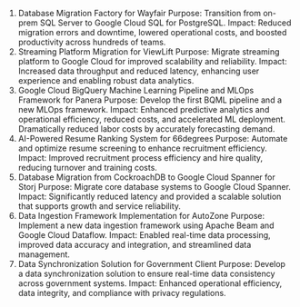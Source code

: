 1. Database Migration Factory for Wayfair
Purpose: Transition from on-prem SQL Server to Google Cloud SQL for PostgreSQL.
Impact: Reduced migration errors and downtime, lowered operational costs, and boosted productivity across hundreds of teams.
2. Streaming Platform Migration for ViewLift
Purpose: Migrate streaming platform to Google Cloud for improved scalability and reliability.
Impact: Increased data throughput and reduced latency, enhancing user experience and enabling robust data analytics.
3. Google Cloud BigQuery Machine Learning Pipeline and MLOps Framework for Panera
Purpose: Develop the first BQML pipeline and a new MLOps framework.
Impact: Enhanced predictive analytics and operational efficiency, reduced costs, and accelerated ML deployment. Dramatically reduced labor costs by accurately forecasting demand.
4. AI-Powered Resume Ranking System for 66degrees
Purpose: Automate and optimize resume screening to enhance recruitment efficiency.
Impact: Improved recruitment process efficiency and hire quality, reducing turnover and training costs.
5. Database Migration from CockroachDB to Google Cloud Spanner for Storj
Purpose: Migrate core database systems to Google Cloud Spanner.
Impact: Significantly reduced latency and provided a scalable solution that supports growth and service reliability.
6. Data Ingestion Framework Implementation for AutoZone
Purpose: Implement a new data ingestion framework using Apache Beam and Google Cloud Dataflow.
Impact: Enabled real-time data processing, improved data accuracy and integration, and streamlined data management.
7. Data Synchronization Solution for Government Client
Purpose: Develop a data synchronization solution to ensure real-time data consistency across government systems.
Impact: Enhanced operational efficiency, data integrity, and compliance with privacy regulations.